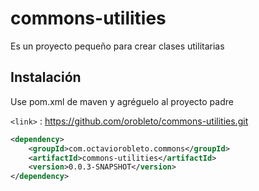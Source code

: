 # commons-utilities

Es un proyecto pequeño para crear clases utilitarias

## Instalación

Use pom.xml de maven y agréguelo al proyecto padre 

`<link>` : https://github.com/orobleto/commons-utilities.git

```xml
<dependency>
	<groupId>com.octaviorobleto.commons</groupId>
	<artifactId>commons-utilities</artifactId>
	<version>0.0.3-SNAPSHOT</version>
</dependency>
```